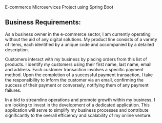 E-commerce Microservices Project using Spring Boot

Business Requirements:
----------------------
As a business owner in the e-commerce sector, I am currently operating without the aid of any digital solutions.
My product line consists of a variety of items, each identified by a unique code and accompanied by a detailed description.

Customers interact with my business by placing orders from this list of products.
I identify my customers using their first name, last name, email and address.
Each customer transaction involves a specific payment method.
Upon the completion of a successful payment transaction, I take the responsibility to inform the customer via an email, confirming
the success of their payment or conversely, notifying them of any payment failures.

In a bid to streamline operations and promote growth within my business, I am looking to invest in the development of a dedicated application.
This application will serve to simplify my business processes and contribute significantly to the overall efficiency and scalability of my online venture.
